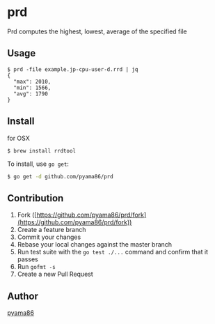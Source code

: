 # prd

Prd computes the highest, lowest, average of the specified file

## Usage

```
$ prd -file example.jp-cpu-user-d.rrd | jq
{
  "max": 2010,
  "min": 1566,
  "avg": 1790
}
```

## Install

for OSX
```
$ brew install rrdtool
```

To install, use `go get`:

```bash
$ go get -d github.com/pyama86/prd
```

## Contribution

1. Fork ([https://github.com/pyama86/prd/fork](https://github.com/pyama86/prd/fork))
1. Create a feature branch
1. Commit your changes
1. Rebase your local changes against the master branch
1. Run test suite with the `go test ./...` command and confirm that it passes
1. Run `gofmt -s`
1. Create a new Pull Request

## Author

[pyama86](https://github.com/pyama86)
